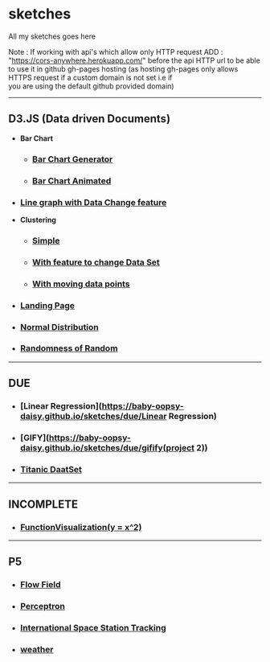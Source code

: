 # sketches

All my  sketches goes here

Note : If working with api's which allow only HTTP request
       ADD : "https://cors-anywhere.herokuapp.com/"
          before the api HTTP url to be able to use it in github gh-pages hosting
          (as hosting gh-pages only allows HTTPS request if a custom domain is not set i.e if              
          you are using the default github provided domain)
          
---
## D3.JS (Data driven Documents)
- **Bar Chart**
  - ### [Bar Chart Generator](https://baby-oopsy-daisy.github.io/sketches/d3/barChart/1.0)
  - ### [Bar Chart Animated](https://baby-oopsy-daisy.github.io/sketches/d3/barChart/2.0)
- ### [Line graph with Data Change feature](https://baby-oopsy-daisy.github.io/sketches/d3/changinglines)
- **Clustering**
  - ### [Simple](https://baby-oopsy-daisy.github.io/sketches/d3/clustering/1.0)
  - ### [With feature to change Data Set](https://baby-oopsy-daisy.github.io/sketches/d3/clustering/2.0)
  - ### [With moving data points](https://baby-oopsy-daisy.github.io/sketches/d3/clustering/moving_cluster)
- ### [Landing Page](https://baby-oopsy-daisy.github.io/sketches/d3/landingPage)
- ### [Normal Distribution](https://baby-oopsy-daisy.github.io/sketches/d3/normaldistribution)
- ### [Randomness of Random](https://baby-oopsy-daisy.github.io/sketches/d3/randomnessOfRandom)

---
## DUE
- ### [Linear Regression](https://baby-oopsy-daisy.github.io/sketches/due/Linear Regression)
- ### [GIFY](https://baby-oopsy-daisy.github.io/sketches/due/gifify(project 2))
- ### [Titanic DaatSet](https://baby-oopsy-daisy.github.io/sketches/due/titanic)

---
## INCOMPLETE
 - ### [FunctionVisualization(y = x^2)](https://baby-oopsy-daisy.github.io/sketches/incomplete/functionVisual)
 
---
## P5
 - ### [Flow Field](https://baby-oopsy-daisy.github.io/sketches/p5/Flow_field)
 - ### [Perceptron](https://baby-oopsy-daisy.github.io/sketches/p5/perceptron)
 - ### [International Space Station Tracking](https://baby-oopsy-daisy.github.io/sketches/p5/ISSmap)
 - ### [weather](https://baby-oopsy-daisy.github.io/sketches/p5/weather)
